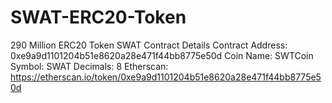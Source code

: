 # SWAT-ERC20-Token
290 Million ERC20 Token SWAT Contract Details
Contract Address: 0xe9a9d1101204b51e8620a28e471f44bb8775e50d
Coin Name: SWTCoin
Symbol: SWAT
Decimals: 8
Etherscan: https://etherscan.io/token/0xe9a9d1101204b51e8620a28e471f44bb8775e50d
